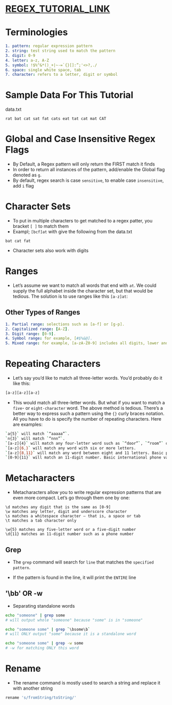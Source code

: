 
# [REGEX_TUTORIAL_LINK](https://www.sitepoint.com/learn-regex/)
# Terminologies

```yml
1. pattern: regular expression pattern
2. string: test string used to match the pattern
3. digit: 0-9
4. letter: a-z, A-Z
5. symbol: !$%^&*()_+|~-=`{}[]:”;'<>?,./
6. space: single white space, tab
7. character: refers to a letter, digit or symbol
```

# Sample Data For This Tutorial
data.txt
```
rat bat cat sat fat cats eat tat cat mat CAT                                                           
```


# Global and Case Insensitive Regex Flags
- By Default, a Regex pattern will only return the FIRST match it finds
- In order to return all instances of the pattern, add/enable the Global flag denoted as `g`. 
- By default, regex search is case `sensitive`, to enable case `insensitive`, add `i` flag


# Character Sets
- To put in multiple characters to get matched to a regex patter, you bracket `[ ]` to match them
- Exampl; `[bcf]at` with give the following from the data.txt
```
bat cat fat
```
- Character sets also work with digits


# Ranges
- Let’s assume we want to match all words that end with `at`. We could supply the full alphabet inside the character set, but that would be tedious. The solution is to use ranges like this `[a-z]at`:

## Other Types of Ranges
```yml
1. Partial range: selections such as [a-f] or [g-p].
2. Capitalized range: [A-Z].
3. Digit range: [0-9].
4. Symbol range: for example, [#$%&@].
5. Mixed range: for example, [a-zA-Z0-9] includes all digits, lower and upper case letters. Do note that a range only specifies multiple alternatives for a single character in a pattern.To further understand how to define a range, it’s best to look at the full ASCII table in order to see how characters are ordered.
```

# Repeating Characters
- Let’s say you’d like to match all three-letter words. You’d probably do it like this:

```sh
[a-z][a-z][a-z]
```
- This would match all three-letter words. But what if you want to match a `five`- or `eight-character` word. The above method is tedious. There’s a better way to express such a pattern using the `{}` curly braces notation. All you have to do is specify the number of repeating characters. Here are examples:

```sh
`a{5}` will match `“aaaaa”`.
`n{3}` will match `“nnn”`.
`[a-z]{4}` will match any four-letter word such as `“door”`, `“room”` or `“book”`.
`[a-z]{6,}` will match any word with six or more letters.
`[a-z]{8,11}` will match any word between eight and 11 letters. Basic password validation can be done this way.
`[0-9]{11}` will match an 11-digit number. Basic international phone validation can be done this way
```

# Metacharacters
- Metacharacters allow you to write regular expression patterns that are even more compact. Let’s go through them one by one:

```
\d matches any digit that is the same as [0-9]
\w matches any letter, digit and underscore character
\s matches a whitespace character — that is, a space or tab
\t matches a tab character only

\w{5} matches any five-letter word or a five-digit number
\d{11} matches an 11-digit number such as a phone number
```


## Grep
- The `grep` command will search for `line` that matches the `specified pattern`.

- If the pattern is found in the line, it will print the `ENTIRE` line

## '\b<pattern>b\' OR -w
- Separating standalone words
```sh
echo "someone" | grep some 
# will output whole "someone" because "some" is in "someone"

echo "someone some" | grep `\bsome\b`
# will ONLY output "some" because it is a standalone word

echo "someone some" | grep -w some
# -w for matching ONLY this word
```

# Rename
- The rename command is mostly used to search a string and replace it with another string

```sh
rename 's/fromString/toString/'
```